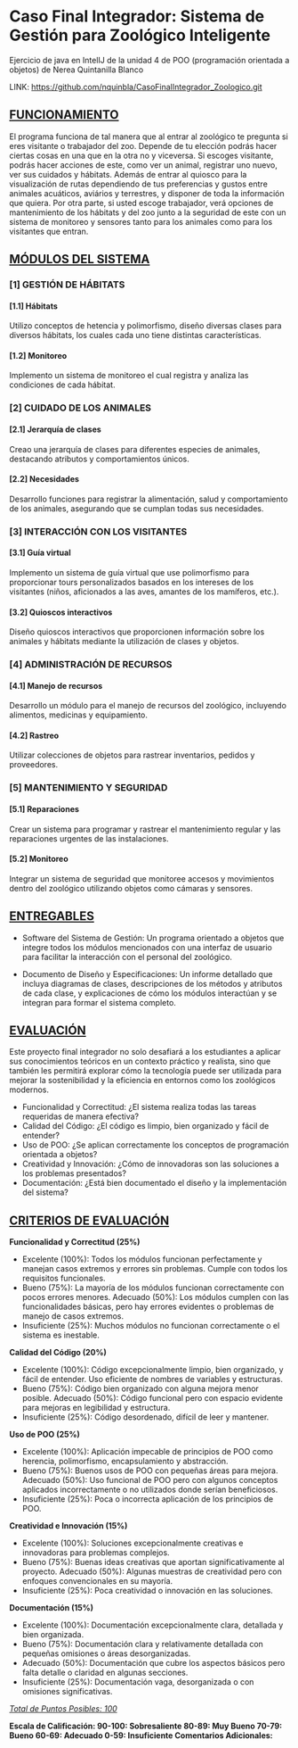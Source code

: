 # Caso Final Integrador: Sistema de Gestión para Zoológico Inteligente
Ejercicio de java en IntelIJ de la unidad 4 de POO (programación orientada a objetos) de Nerea Quintanilla Blanco

LINK: https://github.com/nquinbla/CasoFinalIntegrador_Zoologico.git

## <u>FUNCIONAMIENTO</u>
El programa funciona de tal manera que al entrar al zoológico te pregunta si eres visitante o trabajador del zoo. Depende de tu elección podrás hacer ciertas cosas en una que en la otra no y viceversa. Si escoges visitante, podrás hacer acciones de este, como ver un animal, registrar uno nuevo, ver sus cuidados y hábitats. Además de entrar al quiosco para la visualización de rutas dependiendo de tus preferencias y gustos entre animales acuáticos, aviários y terrestres, y disponer de toda la información que quiera. Por otra parte, si usted escoge trabajador, verá opciones de mantenimiento de los hábitats y del zoo junto a la seguridad de este con un sistema de monitoreo y sensores tanto para los animales como para los visitantes que entran.


## <u>MÓDULOS DEL SISTEMA</u>

### [1] GESTIÓN DE HÁBITATS
#### [1.1] Hábitats
Utilizo conceptos de hetencia y polimorfismo, diseño diversas clases para diversos hábitats, los cuales cada uno tiene distintas características.
#### [1.2] Monitoreo
Implemento un sistema de monitoreo el cual registra y analiza las condiciones de cada hábitat.

### [2] CUIDADO DE LOS ANIMALES 
#### [2.1] Jerarquía de clases
Creao una jerarquía de clases para diferentes especies de animales, destacando atributos y comportamientos únicos.
#### [2.2] Necesidades
Desarrollo funciones para registrar la alimentación, salud y comportamiento de los animales, asegurando que se cumplan todas sus necesidades.

### [3] INTERACCIÓN CON LOS VISITANTES
#### [3.1] Guía virtual
Implemento un sistema de guía virtual que use polimorfismo para proporcionar tours personalizados basados en los intereses de los visitantes (niños, aficionados a las aves, amantes de los mamíferos, etc.).
#### [3.2] Quioscos interactivos
Diseño quioscos interactivos que proporcionen información sobre los animales y hábitats mediante la utilización de clases y objetos.

### [4] ADMINISTRACIÓN DE RECURSOS
#### [4.1] Manejo de recursos
Desarrollo un módulo para el manejo de recursos del zoológico, incluyendo alimentos, medicinas y equipamiento.
#### [4.2] Rastreo
Utilizar colecciones de objetos para rastrear inventarios, pedidos y proveedores.

### [5] MANTENIMIENTO Y SEGURIDAD
#### [5.1] Reparaciones
Crear un sistema para programar y rastrear el mantenimiento regular y las reparaciones urgentes de las instalaciones.
#### [5.2] Monitoreo
Integrar un sistema de seguridad que monitoree accesos y movimientos dentro del zoológico utilizando objetos como cámaras y sensores.


## <u>ENTREGABLES</u>
* Software del Sistema de Gestión: Un programa orientado a objetos que integre todos los módulos mencionados con una interfaz de usuario para facilitar la interacción con el personal del zoológico.

* Documento de Diseño y Especificaciones: Un informe detallado que incluya diagramas de clases, descripciones de los métodos y atributos de cada clase, y explicaciones de cómo los módulos interactúan y se integran para formar el sistema completo.

## <u>EVALUACIÓN</u>
 Este proyecto final integrador no solo desafiará a los estudiantes a aplicar sus conocimientos teóricos en un contexto práctico y realista, sino que también les permitirá explorar cómo la tecnología puede ser utilizada para mejorar la sostenibilidad y la eficiencia en entornos como los zoológicos modernos.

* Funcionalidad y Correctitud: ¿El sistema realiza todas las tareas requeridas de manera efectiva?
* Calidad del Código: ¿El código es limpio, bien organizado y fácil de entender?
* Uso de POO: ¿Se aplican correctamente los conceptos de programación orientada a objetos?
* Creatividad y Innovación: ¿Cómo de innovadoras son las soluciones a los problemas presentados?
* Documentación: ¿Está bien documentado el diseño y la implementación del sistema?

## <u>CRITERIOS DE EVALUACIÓN</u>
**Funcionalidad y Correctitud (25%)**
* Excelente (100%): Todos los módulos funcionan perfectamente y manejan casos extremos y errores sin problemas. Cumple con todos los requisitos funcionales.
* Bueno (75%): La mayoría de los módulos funcionan correctamente con pocos errores menores. Adecuado (50%): Los módulos cumplen con las funcionalidades básicas, pero hay errores evidentes o problemas de manejo de casos extremos.
* Insuficiente (25%): Muchos módulos no funcionan correctamente o el sistema es inestable.


**Calidad del Código (20%)** 
* Excelente (100%): Código excepcionalmente limpio, bien organizado, y fácil de entender. Uso eficiente de nombres de variables y estructuras.
* Bueno (75%): Código bien organizado con alguna mejora menor posible. Adecuado (50%): Código funcional pero con espacio evidente para mejoras en legibilidad y estructura.
* Insuficiente (25%): Código desordenado, difícil de leer y mantener.

**Uso de POO (25%)**
* Excelente (100%): Aplicación impecable de principios de POO como herencia, polimorfismo, encapsulamiento y abstracción.
* Bueno (75%): Buenos usos de POO con pequeñas áreas para mejora. Adecuado (50%): Uso funcional de POO pero con algunos conceptos aplicados incorrectamente o no utilizados donde serían beneficiosos.
* Insuficiente (25%): Poca o incorrecta aplicación de los principios de POO.

**Creatividad e Innovación (15%)** 
* Excelente (100%): Soluciones excepcionalmente creativas e innovadoras para problemas complejos.
* Bueno (75%): Buenas ideas creativas que aportan significativamente al proyecto. Adecuado (50%): Algunas muestras de creatividad pero con enfoques convencionales en su mayoría.
* Insuficiente (25%): Poca creatividad o innovación en las soluciones.

**Documentación (15%)**
* Excelente (100%): Documentación excepcionalmente clara, detallada y bien organizada.
* Bueno (75%): Documentación clara y relativamente detallada con pequeñas omisiones o áreas desorganizadas.
* Adecuado (50%): Documentación que cubre los aspectos básicos pero falta detalle o claridad en algunas secciones.
* Insuficiente (25%): Documentación vaga, desorganizada o con omisiones significativas.

*<u>Total de Puntos Posibles: 100</u>*

**Escala de Calificación:
90-100: Sobresaliente
80-89: Muy Bueno 70-79: Bueno 60-69: Adecuado
0-59: Insuficiente Comentarios Adicionales:**
